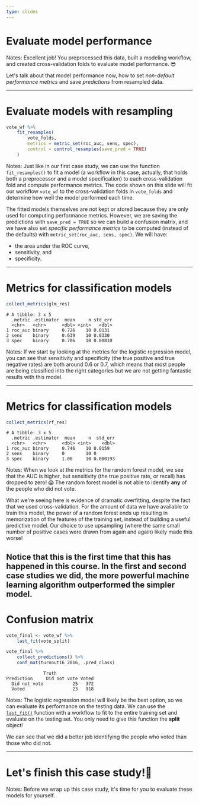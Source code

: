 ```yaml
---
type: slides
---
```


# Evaluate model performance

Notes: Excellent job! You preprocessed this data, built a modeling workflow, and created cross-validation folds to evaluate model performance. 😎 

Let's talk about that model performance now, how to set _non-default performance metrics_ and save _predictions_ from resampled data.

---

# Evaluate models with resampling

```r
vote_wf %>%
    fit_resamples(
        vote_folds,
        metrics = metric_set(roc_auc, sens, spec),
        control = control_resamples(save_pred = TRUE)
    )
```    

Notes: Just like in our first case study, we can use the function `fit_resamples()` to fit a model (a workflow in this case, actually, that holds both a preprocessor and a model specification) to each cross-validation fold and compute performance metrics. The code shown on this slide will fit our workflow `vote_wf` to the cross-validation folds in `vote_folds` and determine how well the model performed each time.

The fitted models themselves are not kept or stored because they are only used for computing performance metrics. However, we are saving the predictions with `save_pred = TRUE` so we can build a confusion matrix, and we have also set _specific performance metrics_ to be computed (instead of the defaults) with `metric_set(roc_auc, sens, spec)`. We will have: 

- the area under the ROC curve, 
- sensitivity, and 
- specificity.

---

# Metrics for classification models

```r
collect_metrics(glm_res)
```
```out
# A tibble: 3 x 5
  .metric .estimator  mean     n std_err
  <chr>   <chr>      <dbl> <int>   <dbl>
1 roc_auc binary     0.726    10 0.0131 
2 sens    binary     0.639    10 0.0330 
3 spec    binary     0.706    10 0.00810
```

Notes: If we start by looking at the metrics for the logistic regression model, you can see that sensitivity and specificity (the true positive and true negative rates) are both around 0.6 or 0.7, which means that most people are being classified into the right categories but we are not getting fantastic results with this model.

---

# Metrics for classification models

```r
collect_metrics(rf_res)
```
```out
# A tibble: 3 x 5
  .metric .estimator  mean     n  std_err
  <chr>   <chr>      <dbl> <int>    <dbl>
1 roc_auc binary     0.746    10 0.0159  
2 sens    binary     0        10 0       
3 spec    binary     1.00     10 0.000193
```

Notes: When we look at the metrics for the random forest model, we see that the AUC is higher, but sensitivity (the true positive rate, or recall) has dropped to zero! 😱 The random forest model is not able to identify **any** of the people who did not vote.  

What we're seeing here is evidence of dramatic overfitting, despite the fact that we used cross-validation. For the amount of data we have available to train this model, the power of a random forest ends up resulting in memorization of the features of the training set, instead of building a useful predictive model. Our choice to use upsampling (where the same small number of positive cases were drawn from again and again) likely made this worse!

Notice that this is the first time that this has happened in this course. In the first and second case studies we did, the more powerful machine learning algorithm outperformed the simpler model.
---

# Confusion matrix

```r
vote_final <- vote_wf %>%
    last_fit(vote_split)

vote_final %>% 
    collect_predictions() %>% 
    conf_mat(turnout16_2016, .pred_class)
```

```out
              Truth
Prediction     Did not vote Voted
  Did not vote           25   372
  Voted                  23   918
```

Notes: The logistic regression model will likely be the best option, so we can evaluate its performance on the testing data. We can use the [`last_fit()`](https://tidymodels.github.io/tune/reference/last_fit.html) function with a workflow to fit to the entire training set and evaluate on the testing set. You only need to give this function the **split** object!

We can see that we did a better job identifying the people who voted than those who did not.

---

# Let's finish this case study!👏

Notes: Before we wrap up this case study, it's time for you to evaluate these models for yourself.
